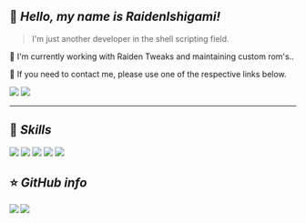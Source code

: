 ## 💜 _Hello, my name is <strong>RaidenIshigami!</strong>_

> I'm just another developer in the shell scripting field.

🔭 I'm currently working with Raiden Tweaks and maintaining custom rom's..

💬 If you need to contact me, please use one of the respective links below.


<p align="left">
  <a href="#" alt="Gmail">
  <img src="https://img.shields.io/badge/Gmail-D14836?style=for-the-badge&logo=gmail&logoColor=white&link=mailto:contact.raidenishi69@gmail.com" /></a>

<a href="#" alt="Telegram">
  <img src="https://img.shields.io/badge/Telegram-2CA5E0?style=for-the-badge&logo=telegram&logoColor=white&link=https://t.me/+TT4lRxVKVZe_AC0W" /></a>

----

## 🚀 _Skills_
<p align="left">
<img src="https://img.shields.io/badge/Shell_Script-121011?style=for-the-badge&logo=gnu-bash&logoColor=white" />
<img src="https://img.shields.io/badge/Python-3776AB?style=for-the-badge&logo=python&logoColor=white" />
<img src="https://img.shields.io/badge/C-00599C?style=for-the-badge&logo=c&logoColor=white"/>
<img src="https://img.shields.io/badge/Ruby-CC342D?style=for-the-badge&logo=ruby&logoColor=white" />
<img src="https://img.shields.io/badge/Linux-E34F26?style=for-the-badge&logo=linux&logoColor=black" />

## ⭐ _GitHub info_
<img align='left' src="https://github-readme-stats.vercel.app/api?username=raidenkkj&show_icons=true&title_color=783c00&text_color=af552e&icon_color=783c00&bg_color=f8efd4&cache_seconds=2300">
<img src="https://img.shields.io/static/v1?label=Overview&message=Raiden&color=f8efd4&style=for-the-badge&logo=GitHub">
